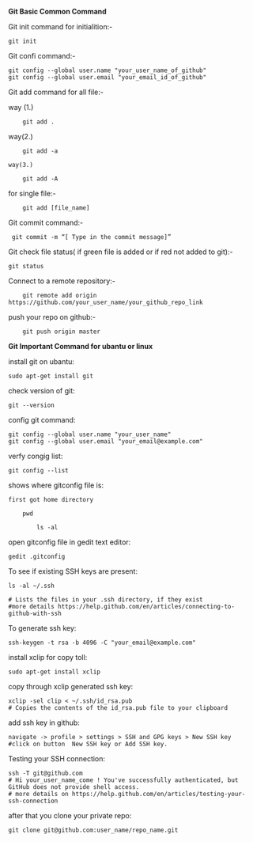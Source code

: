 **Git Basic Common Command**

Git init command for initialition:-

    git init
    
Git confi command:-

    git config --global user.name "your_user_name_of_github"
    git config --global user.email "your_email_id_of_github"
    
Git add command for all file:-

   way (1.)
   
        git add .
     
   way(2.)
   
        git add -a
        
    way(3.)
   
        git add -A
    
 for single file:-
 
        git add [file_name]

Git commit command:-
    
     git commit -m “[ Type in the commit message]”
     
Git check file status( if green file is added or if red not added to git):-

    git status

Connect to a remote repository:-

        git remote add origin https://github.com/your_user_name/your_github_repo_link


push your repo on github:-

        git push origin master


**Git Important Command for ubantu or linux**

install git on ubantu:

    sudo apt-get install git

check version of git:

    git --version

config git command:

    git config --global user.name "your_user_name"
    git config --global user.email "your_email@example.com"

verfy congig list:

    git config --list

shows where gitconfig file is:

    first got home directory
    
        pwd
        
            ls -al


open gitconfig file in gedit text editor:

    gedit .gitconfig

To see if existing SSH keys are present:

    ls -al ~/.ssh
    
    # Lists the files in your .ssh directory, if they exist
    #more details https://help.github.com/en/articles/connecting-to-github-with-ssh

To generate ssh key:

    ssh-keygen -t rsa -b 4096 -C "your_email@example.com"

install xclip for copy toll:

    sudo apt-get install xclip

copy through xclip generated ssh key:

    xclip -sel clip < ~/.ssh/id_rsa.pub
    # Copies the contents of the id_rsa.pub file to your clipboard

add ssh key in github:

    navigate -> profile > settings > SSH and GPG keys > New SSH key
    #click on button  New SSH key or Add SSH key.


Testing your SSH connection:

    ssh -T git@github.com
    # Hi your_user_name_come ! You've successfully authenticated, but GitHub does not provide shell access.
    # more details on https://help.github.com/en/articles/testing-your-ssh-connection

after that you clone your private repo:

    git clone git@github.com:user_name/repo_name.git




